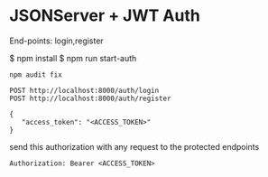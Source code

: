 # JSONServer + JWT Auth

End-points: login,register

$ npm install
$ npm run start-auth
```
npm audit fix
```
```
POST http://localhost:8000/auth/login
POST http://localhost:8000/auth/register
```

```
{
   "access_token": "<ACCESS_TOKEN>"
}
```


send this authorization with any request to the protected endpoints

```
Authorization: Bearer <ACCESS_TOKEN>
```

